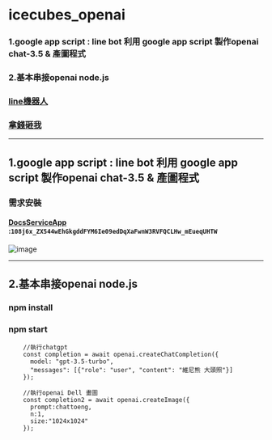 # icecubes_openai

### 1.google app script : line bot 利用 google app script 製作openai chat-3.5 & 產圖程式
### 2.基本串接openai node.js

### [line機器人](https://liff.line.me/1645278921-kWRPP32q/?accountId=092byusf)
### [拿錢砸我](https://p.ecpay.com.tw/8E29ABF)

--------------
## 1.google app script : line bot 利用 google app script 製作openai chat-3.5 & 產圖程式

### 需求安裝
#### [DocsServiceApp](https://github.com/tanaikech/DocsServiceApp) :`108j6x_ZX544wEhGkgddFYM6Ie09edDqXaFwnW3RVFQCLHw_mEueqUHTW`
![image](https://user-images.githubusercontent.com/8066463/225524183-9f7bc0af-5c81-4355-8ba6-fbd9ee8d3505.png)



----------
## 2.基本串接openai node.js
### npm install
### npm start 

```
    //執行chatgpt
    const completion = await openai.createChatCompletion({
      model: "gpt-3.5-turbo",
      "messages": [{"role": "user", "content": "維尼熊 大頭照"}]
    });
    
    //執行openai Dell 畫圖
    const completion2 = await openai.createImage({
      prompt:chattoeng,
      n:1,
      size:"1024x1024"
    });

```
